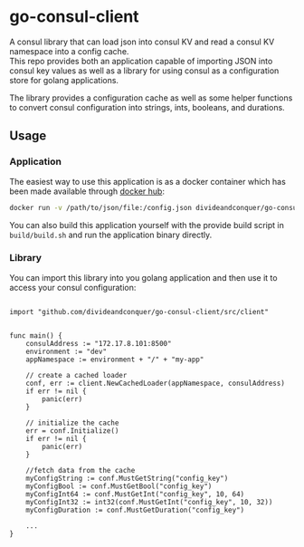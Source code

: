 # go-consul-client
A consul library that can load json into consul KV and read a consul KV namespace into a config cache.  
This repo provides both an application capable of importing JSON into consul key values as well as a library
for using consul as a configuration store for golang applications.

The library provides a configuration cache as well as some helper functions to convert consul configuration into
strings, ints, booleans, and durations.

## Usage

### Application
The easiest way to use this application is as a docker container which has been made available through [docker hub](https://hub.docker.com/r/divideandconquer/go-consul-client/):

```bash
docker run -v /path/to/json/file:/config.json divideandconquer/go-consul-client  -file /config.json -namespace testing/fun -consul 172.17.8.101:8500
```

You can also build this application yourself with the provide build script in `build/build.sh` and run the application binary directly.

### Library
You can import this library into you golang application and then use it to access your consul configuration:

```golang

import "github.com/divideandconquer/go-consul-client/src/client"


func main() {
	consulAddress := "172.17.8.101:8500"
	environment := "dev"
	appNamespace := environment + "/" + "my-app"

	// create a cached loader
	conf, err := client.NewCachedLoader(appNamespace, consulAddress)
	if err != nil {
		panic(err)
	}

	// initialize the cache
	err = conf.Initialize()
	if err != nil {
		panic(err)
	}

	//fetch data from the cache
	myConfigString := conf.MustGetString("config_key")
	myConfigBool := conf.MustGetBool("config_key")
	myConfigInt64 := conf.MustGetInt("config_key", 10, 64)
	myConfigInt32 := int32(conf.MustGetInt("config_key", 10, 32))
	myConfigDuration := conf.MustGetDuration("config_key")

	...
}

```


